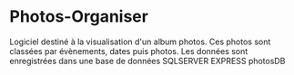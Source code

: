 # Photos-Organiser
Logiciel destiné à la visualisation d'un album photos. Ces photos sont classées par évènements, dates puis photos.
Les données sont enregistrées dans une base de données SQLSERVER EXPRESS photosDB
